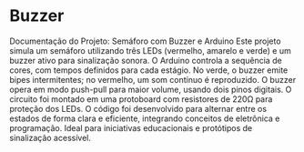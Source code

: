 # Buzzer
Documentação do Projeto: Semáforo com Buzzer e Arduino
Este projeto simula um semáforo utilizando três LEDs (vermelho, amarelo e verde) e um buzzer ativo para sinalização sonora. O Arduino controla a sequência de cores, com tempos definidos para cada estágio. No verde, o buzzer emite bipes intermitentes; no vermelho, um som contínuo é reproduzido. O buzzer opera em modo push-pull para maior volume, usando dois pinos digitais. O circuito foi montado em uma protoboard com resistores de 220Ω para proteção dos LEDs. O código foi desenvolvido para alternar entre os estados de forma clara e eficiente, integrando conceitos de eletrônica e programação. Ideal para iniciativas educacionais e protótipos de sinalização acessível.
